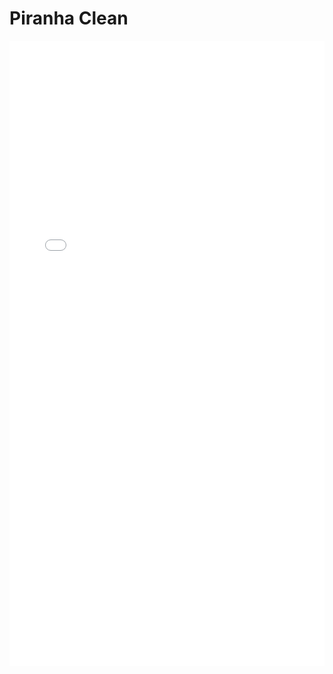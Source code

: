 # Piranha Clean

<iframe src="/nanodocs/assets/pdfjs/web/viewer.html?file=/nanodocs/assets/pdfs/chem/Piranha_Clean_SOP.pdf"
width="100%" 
height="1000px" 
style="border: none;">
</iframe>